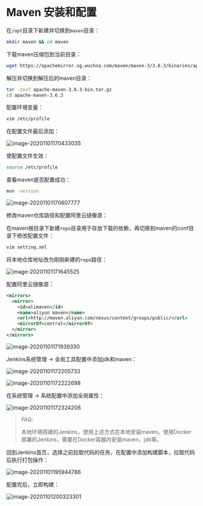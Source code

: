 # Maven 安装和配置

在`/opt`目录下新建并切换到`maven`目录：

```bash
mkdir maven && cd maven
```

下载maven压缩包到当前目录：

```bash
wget https://apachemirror.sg.wuchna.com/maven/maven-3/3.6.3/binaries/apache-maven-3.6.3-bin.tar.gz
```

解压并切换到解压后的maven目录：

```bash
tar -zxvf apache-maven-3.6.3-bin.tar.gz
cd apache-maven-3.6.3
```

配置环境变量：

```bash
vim /etc/profile
```

在配置文件最后添加：

![image-20201101170433035](https://images.shiguangping.com//imgs/20201101170433.png)

使配置文件生效：

```bash
source /etc/profile
```

查看maven是否配置成功：

```bash
mvn -version
```

![image-20201101170607777](https://images.shiguangping.com//imgs/20201101170607.png)

修改maven仓库路径和配置阿里云镜像源：

在maven根目录下新建`repo`目录用于存放下载的依赖，再切换到maven的conf目录下修改配置文件：

```bash
vim setting.xml
```

将本地仓库地址改为刚刚新建的`repo`路径：

![image-20201101171645525](https://images.shiguangping.com//imgs/20201101171645.png)

配置阿里云镜像源：

```xml
<mirrors>
  <mirror>
    <id>alimaven</id>
    <name>aliyun maven</name>
    <url>http://maven.aliyun.com/nexus/content/groups/public/</url>
    <mirrorOf>central</mirrorOf>        
  </mirror>
</mirrors>
```

![image-20201101171939330](https://images.shiguangping.com//imgs/20201101171939.png)

Jenkins系统管理 -> 全局工具配置中添加jdk和maven：

![image-20201101172205733](https://images.shiguangping.com//imgs/20201101172205.png)

![image-20201101172222698](https://images.shiguangping.com//imgs/20201101172222.png)

在系统管理 -> 系统配置中添加全局属性：

![image-20201101172324208](https://images.shiguangping.com//imgs/20201101172324.png)



>FAQ:
>
>本地环境搭建的Jenkins，使用上述方式在本地安装maven。使用Docker部署的Jenkins，需要在Docker容器内安装maven、jdk等。



回到Jenkins首页，选择之前拉取代码的任务，在配置中添加构建脚本，拉取代码后执行打包操作：

![image-20201101195944786](https://images.shiguangping.com//imgs/20201101195949.png)

配置完后，立即构建：

![image-20201101200323301](https://images.shiguangping.com//imgs/20201101200323.png)